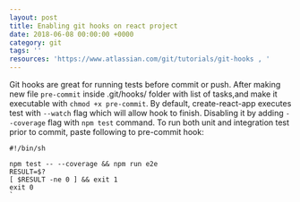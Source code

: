 ```yaml
---
layout: post
title: Enabling git hooks on react project
date: 2018-06-08 00:00:00 +0000
category: git
tags: ''
resources: 'https://www.atlassian.com/git/tutorials/git-hooks , '
---
```

Git hooks are great for running tests before commit or push. After making new file `pre-commit` inside .git/hooks/ folder with list of tasks,and make it executable with `chmod +x pre-commit`. By default, create-react-app executes test with `--watch` flag which will allow hook to finish. Disabling it by adding `--coverage` flag with `npm test` command. To run both unit and integration test prior to commit, paste following to pre-commit hook: 

    #!/bin/sh
    
    npm test -- --coverage && npm run e2e
    RESULT=$?
    [ $RESULT -ne 0 ] && exit 1
    exit 0
    `